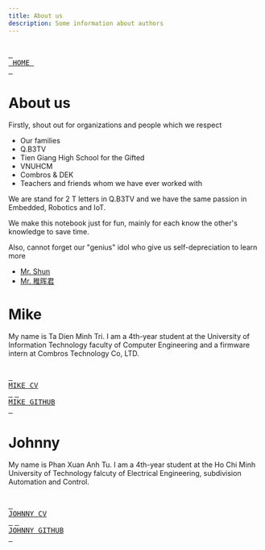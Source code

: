 ```yaml
---
title: About us
description: Some information about authors
---
```


<br> [<kbd> <br> HOME <br> </kbd>][HOME] <br>
# About us
Firstly, shout out for organizations and people which we respect
* Our families
* Q.B3TV 
* Tien Giang High School for the Gifted
* VNUHCM
* Combros & DEK
* Teachers and friends whom we have ever worked with

We are stand for 2 T letters in Q.B3TV and we have the same passion in Embedded, Robotics and IoT.

We make this notebook just for fun, mainly for each know the other's knowledge to save time.

Also, cannot forget our "genius" idol who give us self-depreciation to learn more
* [Mr. Shun](https://cppdeveloper.com/)
* [Mr. 稚晖君](https://www.youtube.com/@user-ow7ej5ss7j)

# Mike
My name is Ta Dien Minh Tri. I am a 4th-year student at the University of Information Technology faculty of Computer Engineering and a firmware intern at Combros Technology Co, LTD.

<br> [<kbd> <br> MIKE CV <br> </kbd>][MIKE_CV]
 [<kbd> <br> MIKE GITHUB <br> </kbd>][MIKE_GITHUB]<br>
# Johnny
My name is Phan Xuan Anh Tu. I am a 4th-year student at the Ho Chi Minh University of Technology falcuty of Electrical Engineering, subdivision Automation and Control. 

<br> [<kbd> <br> JOHNNY CV <br> </kbd>][JOHNNY_CV]
 [<kbd> <br> JOHNNY GITHUB <br> </kbd>][JOHNNY_GITHUB]<br>

[HOME]: ../README.md
[MIKE_CV]: Mike/TaDienMinhTri-CV.pdf
[MIKE_GITHUB]: https://github.com/tritdm
[JOHNNY_CV]: Johnny/AnhTu_Résume.pdf
[JOHNNY_GITHUB]: https://github.com/AlphaIkaros2